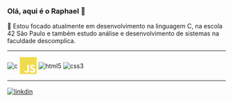 ### Olá, aqui é o Raphael 👋
🌱 Estou focado atualmente em desenvolvimento na linguagem C, na escola 42 São Paulo e também estudo análise e desenvolvimento de sistemas na faculdade descomplica.

<!--
**raphaelz3/raphaelz3** is a ✨ _special_ ✨ repository because its `README.md` (this file) appears on your GitHub profile.

Here are some ideas to get you started:

- 🔭 I’m currently working on ...
- 🌱 I’m currently learning ...
- 👯 I’m looking to collaborate on ...
- 🤔 I’m looking for help with ...
- 💬 Ask me about ...
- 📫 How to reach me: ...
- 😄 Pronouns: ...
- ⚡ Fun fact: ...
-->
<!--<a href="https://github.com/raphaelz3">
  <img height="180em" src="https://github-readme-stats.vercel.app/api?username=raphaelz3&show_icons=true&theme=dark&include_all_commits=true&count_private=true"/>
  <img height="180em" src="https://github-readme-stats.vercel.app/api/top-langs/?username=raphaelz3&layout=compact&langs_count=7&theme=dark"/>
</a>
  <hr>
  <p> Commit mais recente: </p>
    <a href="https://github.com/raphaelz3/So_Long">
  <img align="center" src="https://github-readme-stats.vercel.app/api/pin/?username=raphaelz3&repo=So_Long&theme=dark" />
</a>-->
  <hr>
  <div>
    <img align="center" alt="c" height="45" width="45" src="https://cdn.jsdelivr.net/gh/devicons/devicon/icons/c/c-original.svg" />
    <img align="center" alt="js" height="40" width="40" src="https://raw.githubusercontent.com/devicons/devicon/master/icons/javascript/javascript-plain.svg">
    <img align="center" alt="html5" height="45" width="45" src="https://cdn-icons-png.flaticon.com/512/888/888859.png">
    <img align="center" alt="css3" height="45" width="45" src="https://cdn-icons-png.flaticon.com/512/888/888847.png">
  </div>
  <hr>
  <a href="https://www.linkedin.com/in/raphaelnascimento91/"><img align="center" alt="linkdin" height="45" width="45"  src="https://cdn-icons-png.flaticon.com/512/174/174857.png"></a>
  
